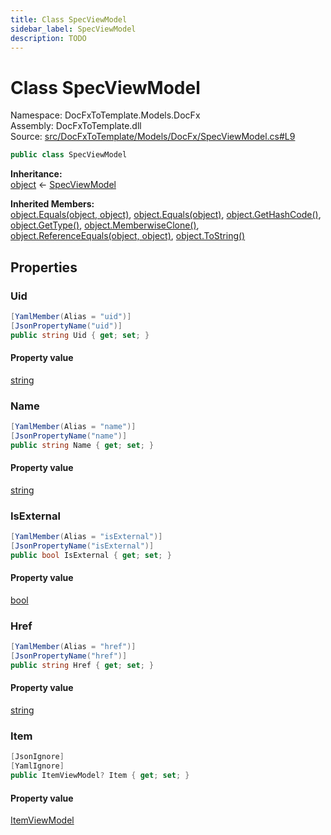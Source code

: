 ```yaml
---
title: Class SpecViewModel
sidebar_label: SpecViewModel
description: TODO
---
```


# Class SpecViewModel
Namespace: DocFxToTemplate.Models.DocFx   
Assembly: DocFxToTemplate.dll  
Source: [src/DocFxToTemplate/Models/DocFx/SpecViewModel.cs#L9](https://github.com/k-wojcik/DocFxToTemplate/blob/master/src/DocFxToTemplate/Models/DocFx/SpecViewModel.cs#L9)    
   

```csharp title="src/DocFxToTemplate/Models/DocFx/SpecViewModel.cs#L9" 
public class SpecViewModel
```

**Inheritance:**   
[object](https://learn.microsoft.com/dotnet/api/system.object) &lt;- 
[SpecViewModel](../DocFxToTemplate.Models.DocFx/SpecViewModel)   

**Inherited Members:**   
[object.Equals(object, object)](https://learn.microsoft.com/dotnet/api/system.object.equals#system-object-equals(system-object-system-object)), [object.Equals(object)](https://learn.microsoft.com/dotnet/api/system.object.equals#system-object-equals(system-object)), [object.GetHashCode()](https://learn.microsoft.com/dotnet/api/system.object.gethashcode), [object.GetType()](https://learn.microsoft.com/dotnet/api/system.object.gettype), [object.MemberwiseClone()](https://learn.microsoft.com/dotnet/api/system.object.memberwiseclone), [object.ReferenceEquals(object, object)](https://learn.microsoft.com/dotnet/api/system.object.referenceequals), [object.ToString()](https://learn.microsoft.com/dotnet/api/system.object.tostring)   

   

## Properties
### Uid
   
            
```csharp title="src/DocFxToTemplate/Models/DocFx/SpecViewModel.cs#L11"
[YamlMember(Alias = "uid")]
[JsonPropertyName("uid")]
public string Uid { get; set; }
```   

#### Property value
[string](https://learn.microsoft.com/dotnet/api/system.string)   
   
### Name
   
            
```csharp title="src/DocFxToTemplate/Models/DocFx/SpecViewModel.cs#L15"
[YamlMember(Alias = "name")]
[JsonPropertyName("name")]
public string Name { get; set; }
```   

#### Property value
[string](https://learn.microsoft.com/dotnet/api/system.string)   
   
### IsExternal
   
            
```csharp title="src/DocFxToTemplate/Models/DocFx/SpecViewModel.cs#L19"
[YamlMember(Alias = "isExternal")]
[JsonPropertyName("isExternal")]
public bool IsExternal { get; set; }
```   

#### Property value
[bool](https://learn.microsoft.com/dotnet/api/system.boolean)   
   
### Href
   
            
```csharp title="src/DocFxToTemplate/Models/DocFx/SpecViewModel.cs#L23"
[YamlMember(Alias = "href")]
[JsonPropertyName("href")]
public string Href { get; set; }
```   

#### Property value
[string](https://learn.microsoft.com/dotnet/api/system.string)   
   
### Item
   
            
```csharp title="src/DocFxToTemplate/Models/DocFx/SpecViewModel.cs#L27"
[JsonIgnore]
[YamlIgnore]
public ItemViewModel? Item { get; set; }
```   

#### Property value
[ItemViewModel](../DocFxToTemplate.Models.DocFx/ItemViewModel)   
   
   

   

   

   

   

   